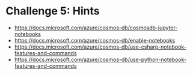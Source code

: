 # Challenge 5: Hints

- <https://docs.microsoft.com/azure/cosmos-db/cosmosdb-jupyter-notebooks>
- <https://docs.microsoft.com/azure/cosmos-db/enable-notebooks>
- <https://docs.microsoft.com/azure/cosmos-db/use-csharp-notebook-features-and-commands>
- <https://docs.microsoft.com/azure/cosmos-db/use-python-notebook-features-and-commands>
